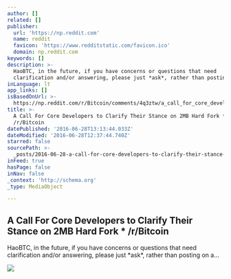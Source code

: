```yaml
---
author: []
related: []
publisher:
  url: 'https://np.reddit.com'
  name: reddit
  favicon: 'https://www.redditstatic.com/favicon.ico'
  domain: np.reddit.com
keywords: []
description: >-
  HaoBTC, in the future, if you have concerns or questions that need
  clarification and/or answering, please just *ask*, rather than posting on a...
inLanguage: lt
app_links: []
isBasedOnUrl: >-
  https://np.reddit.com/r/Bitcoin/comments/4q3ztw/a_call_for_core_developers_to_clarify_their/d4q6ryh?context=3
title: >-
  A Call For Core Developers to Clarify Their Stance on 2MB Hard Fork *
  /r/Bitcoin
datePublished: '2016-06-28T13:13:44.033Z'
dateModified: '2016-06-28T12:37:44.740Z'
starred: false
sourcePath: >-
  _posts/2016-06-28-a-call-for-core-developers-to-clarify-their-stance-on-2mb-ha.md
inFeed: true
hasPage: false
inNav: false
_context: 'http://schema.org'
_type: MediaObject

---
```

<article style=""><h1>A Call For Core Developers to Clarify Their Stance on 2MB Hard Fork * /r/Bitcoin</h1><p>HaoBTC, in the future, if you have concerns or questions that need clarification and/or answering, please just *ask*, rather than posting on a...</p><img src="https://www.redditstatic.com/icon.png" /></article>